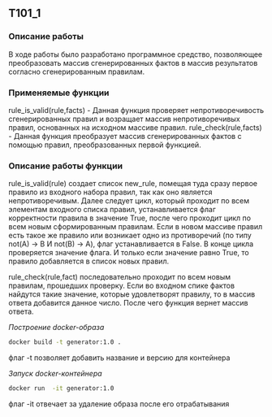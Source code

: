 ## T101_1

### Описание работы 
В ходе работы было разработано программное средство, позволяющее преобразовать массив сгенерированных фактов в массив результатов согласно сгенерированным правилам.
### Применяемые функции
rule_is_valid(rule,facts) - Данная функция проверяет непротиворечивость сгенерированных правил и возращает массив непротиворечивых правил, основанных на исходном массиве правил.
rule_check(rule,facts) - Данная функция преобразует массив сгенерированных фактов с помощью правил, преобразованных первой функцией.
### Описание работы функции
rule_is_valid(rule) создает список new_rule, помещая туда сразу первое правило из входного набора правил, так как оно является непротиворечивым. Далее следует цикл, который проходит по всем элементам входного списка правил, устанавливается флаг корректности правила в значение True, после чего проходит цикл по всем новым сформированным правилам. Если в новом массиве правил есть такое же правило или возникает одно из противоречий (по типу not(A) -> B И not(B) -> A), флаг устанавливается в False. В конце цикла проверяется значение флага. И только если значение равно True, то правило добавляется в список новых правил.

rule_check(rule,fact) последовательно проходит по всем новым правилам, прошедших проверку. Если во входном спике фактов найдутся такие значение, которые удовлетворят правилу, то в массив ответа добавится данное число. После чего функция вернет массив ответа.

*Построение docker-образа*
```bash
docker build -t generator:1.0 .
```
флаг -t позволяет добавить название и версию для контейнера 

*Запуск docker-контейнера*
```bash
docker run  -it generator:1.0 
```
флаг -it отвечает за удаление образа после его отрабатывания 
